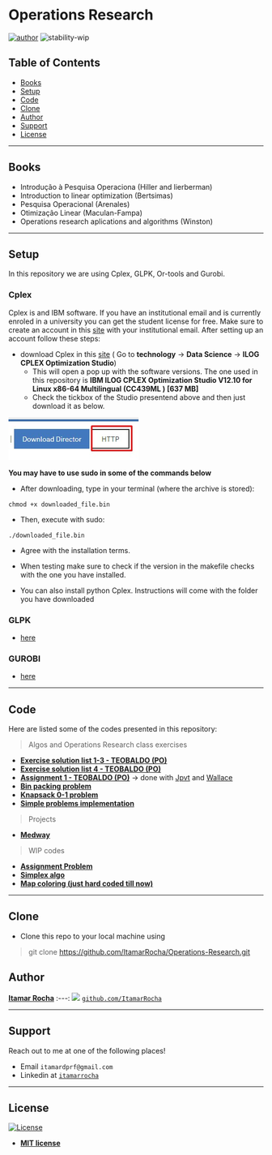 # Operations Research

[![author](https://img.shields.io/badge/Itamar-Rocha-black.svg)](https://www.linkedin.com/in/itamarrocha) ![stability-wip](https://img.shields.io/badge/stability-work_in_progress-lightgrey.svg)



## Table of Contents
- [Books](#books)
- [Setup](#setup)
- [Code](#code)
- [Clone](#clone)
- [Author](#author)
- [Support](#support)
- [License](#license)
---
## Books
* Introdução à Pesquisa Operaciona (Hiller and lierberman)
* Introduction to linear optimization (Bertsimas)
* Pesquisa Operacional (Arenales)
* Otimização Linear (Maculan-Fampa)
* Operations research aplications and algorithms (Winston)

---
## Setup
In this repository we are using Cplex, GLPK, Or-tools and Gurobi. 

### Cplex

Cplex is and IBM software. If you have an institutional email and is currently enroled in a university you can get the student license for free. Make sure to create an account in this <a href="https://my15.digitalexperience.ibm.com/b73a5759-c6a6-4033-ab6b-d9d4f9a6d65b/dxsites/151914d1-03d2-48fe-97d9-d21166848e65/home">site</a> with your institutional email. After setting up an account follow these steps:
* download Cplex in this <a href="https://my15.digitalexperience.ibm.com/b73a5759-c6a6-4033-ab6b-d9d4f9a6d65b/dxsites/151914d1-03d2-48fe-97d9-d21166848e65/technology/data-science">site</a> ( Go to **technology** -> **Data Science** -> **ILOG CPLEX Optimization Studio**)
    * This will open a pop up with the software versions. The one used in this repository is **IBM ILOG CPLEX Optimization Studio V12.10 for Linux x86-64 Multilingual (CC439ML ) [637 MB]**
    * Check the tickbox of the Studio presentend above and then just download it as below. 
<p align="left">
  <img src="download.jpeg" >
</p>

**You may have to use sudo in some of the commands below**
* After downloading, type in your terminal (where the archive is stored):
```shell
chmod +x downloaded_file.bin
```
* Then, execute with sudo:
```shell
./downloaded_file.bin
```
* Agree with the installation terms.
* When testing make sure to check if the version in the makefile checks with the one you have installed.

* You can also install python Cplex. Instructions will come with the folder you have downloaded

### GLPK
* [here](https://github.com/ItamarRocha/Operations-Research/blob/master/PO_class/assignment_1/JuMP/README.md)

### GUROBI
* [here](https://github.com/ItamarRocha/Operations-Research/tree/master/PO_class/assignment_1/gurobi)
---

## Code
Here are listed some of the codes presented in this repository:
> Algos and Operations Research class exercises
* [**Exercise solution list 1-3 - TEOBALDO (PO)**](https://github.com/ItamarRocha/Operations-Research/tree/master/PO_class/list1-3)
* [**Exercise solution list 4 - TEOBALDO (PO)**](https://github.com/ItamarRocha/Operations-Research/tree/master/PO_class/list4)
* [**Assignment 1 - TEOBALDO (PO)**](https://github.com/ItamarRocha/Operations-Research/tree/master/PO_class/assignment_1) -> done with [Jpvt](https://github.com/jpvt) and [Wallace](https://github.com/joallace)
* [**Bin packing problem**](https://github.com/ItamarRocha/Operations-Research/tree/master/algos/binpacking)
* [**Knapsack 0-1 problem**](https://github.com/ItamarRocha/Operations-Research/tree/master/algos/knapsack-01)
* [**Simple problems implementation**](https://github.com/ItamarRocha/Operations-Research/tree/master/algos/cplex_problems/intro)

> Projects
* [**Medway**](https://github.com/ItamarRocha/Operations-Research/tree/master/projects/medway)

> WIP codes
* [**Assignment Problem**](https://github.com/ItamarRocha/Operations-Research/tree/master/algos/assignment_problem)
* [**Simplex algo**](https://github.com/ItamarRocha/Operations-Research/tree/master/algos/simplex)
* [**Map coloring (just hard coded till now)**](https://github.com/ItamarRocha/Operations-Research/tree/master/algos/mapcoloring)
---
## Clone

- Clone this repo to your local machine using
> git clone https://github.com/ItamarRocha/Operations-Research.git

## Author

 <a href="https://www.linkedin.com/in/itamarrocha/" target="_blank">**Itamar Rocha**</a>
:---: 
<img src="https://github.com/ItamarRocha/Data-Analysis-and-Manipulation/raw/master/imgs/profile.JPG" width="200px"> </img>
<a href="http://github.com/ItamarRocha" target="_blank">`github.com/ItamarRocha`</a>

---

## Support

Reach out to me at one of the following places!

- Email `itamardprf@gmail.com` 
- Linkedin at <a href="https://www.linkedin.com/in/itamarrocha/" target="_blank">`itamarrocha`</a>

---

## License

[![License](http://img.shields.io/:license-mit-blue.svg?style=flat-square)](http://badges.mit-license.org)

- **[MIT license](http://opensource.org/licenses/mit-license.php)**

